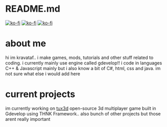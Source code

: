 # README.md

<a href="https://discord.gg/GEprEFWh47" rel="nofollow"><img src="https://img.itch.zone/aW1nLzE2OTk2Mzc0LnBuZw==/original/w9cJEw.png" alt="ko-fi" data-canonical-src="https://img.itch.zone/aW1nLzE2OTk2Mzc0LnBuZw==/original/w9cJEw.png" style="max-width: 100%;"></a>
<a href="https://www.youtube.com/@kravataf?sub_confirmation=1" rel="nofollow"><img src="https://img.itch.zone/aW1nLzE2OTk2NDM5LnBuZw==/original/h19h1f.png" alt="ko-fi" data-canonical-src="https://img.itch.zone/aW1nLzE2OTk2NDM5LnBuZw==/original/h19h1f.png" style="max-width: 100%;"></a>
<a href="https://www.curseforge.com/members/kravataf/projects" rel="nofollow"><img src="https://img.itch.zone/aW1nLzE2OTk2NTExLnBuZw==/original/%2Fulwoc.png" alt="ko-fi" data-canonical-src="https://img.itch.zone/aW1nLzE2OTk2NTExLnBuZw==/original/%2Fulwoc.png" style="max-width: 100%;"></a>
# about me

hi im kravataf.. i make games, mods, tutorials and other stuff related to coding. i currently mainly use engine called gdevelop!!
i code in languages C++ & Javascript mainly but i also know a bit of C#, html, css and java. im not sure what else i would add here

# current projects

im currently working on [tux3d](https://kravataf.itch.io/tux3d) open-source 3d multiplayer game built in Gdevelop using THNK Framework.. also bunch of other projects but those arent really important
<!---
Kravataf/Kravataf is a ✨ special ✨ repository because its `README.md` (this file) appears on your GitHub profile.
You can click the Preview link to take a look at your changes.
--->
